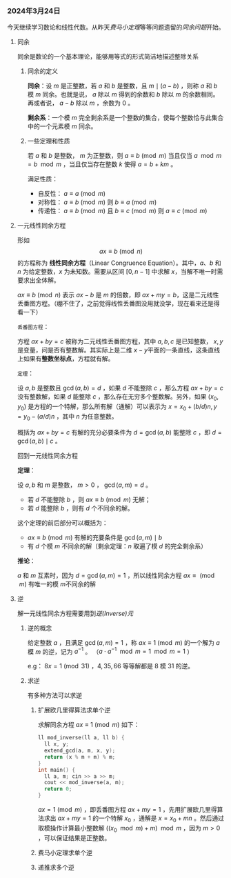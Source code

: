 ### 2024年3月24日

今天继续学习数论和线性代数。从昨天*费马小定理*等等问题遗留的*同余问题*开始。

1. 同余

   同余是数论的一个基本理论，能够用等式的形式简洁地描述整除关系

   1. 同余的定义

      **同余**：设 $m$ 是正整数，若 $a$ 和 $b$ 是整数，且 $m \mid (a - b)$ ，则称 $a$ 和 $b$ 模 $m$ 同余。也就是说， $a$ 除以 $m$ 得到的余数和 $b$ 除以 $m$ 的余数相同。再或者说， $a - b$ 除以 $m$ ，余数为 $0$ 。

      

      **剩余系**：一个模 $m$ 完全剩余系是一个整数的集合，使每个整数恰与此集合中的一个元素模 $m$ 同余。

   2. 一些定理和性质

      若 $a$ 和 $b$ 是整数， $m$ 为正整数，则 $a \equiv b \pmod{m}$ 当且仅当 $a \mod{m} = b \mod{m}$ ，当且仅当存在整数 $k$ 使得 $a = b + km$ 。

      满足性质：

      - 自反性： $a \equiv a \pmod{m}$ 
      - 对称性： $a \equiv b \pmod{m}$ 则 $b \equiv a \pmod{m}$ 
      - 传递性： $a \equiv b \pmod{m}$ 且 $b \equiv c \pmod{m}$ 则 $a \equiv c \pmod{m}$ 

2. 一元线性同余方程

   形如 $$ax\equiv b\pmod n$$ 的方程称为 **线性同余方程**（Linear Congruence Equation）。其中，$a$、$b$ 和 $n$ 为给定整数，$x$ 为未知数。需要从区间 $[0, n-1]$ 中求解 $x$，当解不唯一时需要求出全体解。

   $ax\equiv b\pmod n$ 表示 $ax - b$ 是 $m$ 的倍数，即 $ax + my = b$​ ，这是二元线性丢番图方程。（绷不住了，之前觉得线性丢番图没用就没学，现在看来还是得看一下）

   

   `丢番图方程`：

   方程 $ax + by = c$ 被称为二元线性丢番图方程，其中 $a, b, c$ 是已知整数， $x, y$​ 是变量，问是否有整数解。其实际上是二维 $x-y$​ 平面的一条直线，这条直线上如果有**整数坐标点**，方程就有解。

   `定理`：

   设 $a, b$ 是整数且 $\gcd(a, b) = d$ ，如果 $d$ 不能整除 $c$ ，那么方程 $ax + by = c$ 没有整数解，如果 $d$ 能整除 $c$ ，那么存在无穷多个整数解。另外，如果 $(x_{0}, y_{0})$ 是方程的一个特解，那么所有解（通解）可以表示为 $x = x_{0} + (b /d)n, y = y_{0} - (a / d)n$ ，其中 $n$ 为任意整数。

   概括为 $ax + by = c$ 有解的充分必要条件为 $d = \gcd(a, b)$ 能整除 $c$ ，即 $d = \gcd(a, b) \mid c$ 。

   

   回到一元线性同余方程

   **定理**：

   设 $a,b$ 和 $m$ 是整数， $m > 0$ ， $\gcd(a, m) = d$ 。

   - 若 $d$ 不能整除 $b$ ，则 $ax \equiv b \pmod{m}$ 无解；
   - 若 $d$ 能整除 $b$ ，则有 $d$​ 个不同余的解。

   这个定理的前后部分可以概括为：

   -  $ax \equiv b \pmod{m}$ 有解的充要条件是 $\gcd(a, m) \mid b$ 
   - 有 $d$ 个模 $m$ 不同余的解（剩余定理：$n$ 取遍了模 $d$ 的完全剩余系）

   **推论**：

   $a$ 和 $m$ 互素时，因为 $d = \gcd(a, m) = 1$ ，所以线性同余方程 $ax \equiv \pmod{m}$ 有唯一的模 $m$​ 不同余的解

3. 逆

   解一元线性同余方程需要用到*逆(Inverse)元*

   1. 逆的概念

      给定整数 $a$ ，且满足 $\gcd(a, m) = 1$ ，称 $ax \equiv 1 \pmod{m}$ 的一个解为 $a$ 模 $m$ 的逆，记为 $a^{-1}$ 。 （$a \cdot a^{-1} \mod{m} = 1 \mod{m} = 1$ ）

      e.g： $8x = 1 \pmod{31}$ ，$4, 35, 66$ 等等解都是 $8$ 模 $31$ 的逆。

   2. 求逆

      有多种方法可以求逆

      1. 扩展欧几里得算法求单个逆

         求解同余方程 $ax \equiv 1 \pmod{m}$ 如下：

         ```c++
         ll mod_inverse(ll a, ll b) {
           ll x, y;
           extend_gcd(a, m, x, y);
           return (x % m + m) % m;
         }
         int main() {
           ll a, m; cin >> a >> m;
           cout << mod_inverse(a, m);
           return 0;
         }
         ```

         $ax = 1 \pmod{m}$ ，即丢番图方程 $ax + my = 1$ ，先用扩展欧几里得算法求出 $ax + my = 1$ 的一个特解 $x_{0}$ ，通解是 $x = x_{0} + mn$ 。然后通过取模操作计算最小整数解 $((x_{0} \mod{m}) + m) \mod{m}$ ，因为 $m > 0$ ，可以保证结果是正整数。

      2. 费马小定理求单个逆

      3. 递推求多个逆